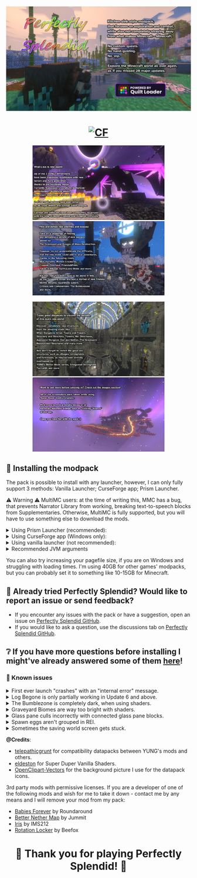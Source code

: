 <a href="https://quiltmc.org"><img src="https://github.com/SplendidAlakey/Perfectly-Splendid/blob/Perfectly-Splendid/images/screens/main_1.webp"></a>

<h1 align="center"><a href="https://www.curseforge.com/minecraft/modpacks/perfectly-splendid"><img src="https://cf.way2muchnoise.eu/versions/For%20Minecraft_perfectly-splendid_all.svg" alt="CF"></a></h1>

<p align="center"><img src="https://github.com/SplendidAlakey/Perfectly-Splendid/blob/Perfectly-Splendid/images/screens/main_2.webp" width="360">
<img src="https://github.com/SplendidAlakey/Perfectly-Splendid/blob/Perfectly-Splendid/images/screens/main_3.webp" width="360"></p>

<p align="center"><img src="https://github.com/SplendidAlakey/Perfectly-Splendid/blob/Perfectly-Splendid/images/screens/main_4.webp" width="360">
<img src="https://github.com/SplendidAlakey/Perfectly-Splendid/blob/Perfectly-Splendid/images/screens/main_5.webp" width="360"></p>

## 🔨 Installing the modpack

The pack is possible to install with any launcher, however, I can only fully support 3 methods: Vanilla Launcher; CurseForge app; Prism Launcher.

⚠ Warning ⚠ MultiMC users: at the time of writing this, MMC has a bug, that prevents Narrator Library from working, breaking text-to-speech blocks from Supplementaries. Otherwise, MultiMC is fully supported, but you will have to use something else to download the mods.

<details><summary>Using Prism Launcher (recommended):</summary>
<p>

1. Download and install Prism Launcher https://prismlauncher.org/download/
2. Open Prism Launcher, right-click anywhere and choose "Create instance"
3. On the left side panel select "CurseForge", look up Perfectly Splendid and install it

</p>
</details>

<details><summary>Using CurseForge app (Windows only):</summary>
<p>

1. Download and install CurseForge app https://download.curseforge.com/
2. Open the app and let it find your Minecraft installation
3. Navigate to the Minecraft tab, select "Browse modpacks", search for Perfectly Splendid and install it

</p>
</details>

<details><summary>Using vanilla launcher (not recommended):</summary>
<p>

1. Install the 1.19.2 version of the game and make sure it works without any mods
2. Navigate to https://quiltmc.org/en/install/client/ and follow the instructions to install Quilt Loader 0.18.10
3. Navigate to https://www.curseforge.com/minecraft/mc-mods/qsl and download QSL, then put it into the .minecraft/mods folder. If such a folder doesn't exist, simply create one.
4. Navigate to https://www.curseforge.com/minecraft/modpacks/perfectly-splendid, choose the latest version of the pack and scroll down until you see the list of included mods
5. Download every mod, make sure to use the correct versions, and put them all into the mods folder (some mods must be a specific version, to make the process easier find a way to download mods automatically using the pack's zip, rather than manually)
6. Download the modpack file and extract the "config", "defaultconfigs", "shaderpacks" and "kubejs" folders from it, put them all in .minecraft/
7. Launch the game using the Quilt profile in the launcher

</p>
</details>

<details><summary>Recommended JVM arguments</summary>
<p>

Using the recommended flags is not necessary, but it might significantly boost your performance, when generating new chunks and running garbage collection.

The pack was tested on default Java installations shipped with vanilla launcher and CF app, as well as Adoptium JDK 17 and 19.

The pack was tested with default Java arguments provided by vanilla launcher and CF app.

<p> Absolute maximum required allocated memory for the pack is 12GB </p>
<p> 10GB is recommended, if you use Super Duper Vanilla shaders (default). </p>
<p> 8GB is recommended, if you don't use any shaders. </p>
<p> 6-8GB is recommended, if your world is pregenerated or you play on a server. </p>
<p> The recommended memory allocation for servers is 10-12GB. </p>

The lower your RAM, the longer it will take for the game to load and generate chunks!

Recommended JVM flags (add -Xmx and -Xms, if you don't use Prism or MMC):
```
-XX:+UnlockExperimentalVMOptions -XX:+UnlockDiagnosticVMOptions -XX:+AlwaysActAsServerClassMachine -XX:+AlwaysPreTouch -XX:+DisableExplicitGC -XX:+UseNUMA -XX:AllocatePrefetchStyle=3 -XX:NmethodSweepActivity=1 -XX:ReservedCodeCacheSize=400M -XX:NonNMethodCodeHeapSize=12M -XX:ProfiledCodeHeapSize=194M -XX:NonProfiledCodeHeapSize=194M -XX:-DontCompileHugeMethods -XX:+PerfDisableSharedMem -XX:+UseFastUnorderedTimeStamps -XX:+UseCriticalJavaThreadPriority -XX:+EagerJVMCI -Dgraal.TuneInlinerExploration=1 -Dgraal.CompilerConfiguration=enterprise
```
In order to fully utilise these flags, you have to be using GraalVM as your game's JDK. You can find the download links [here](https://github.com/brucethemoose/Minecraft-Performance-Flags-Benchmarks#graalvm-enterprise-edition). You want to grab the Java 17 one.
The flags were taken from [this](https://github.com/brucethemoose/Minecraft-Performance-Flags-Benchmarks) guide. You can read the full thing and explanation for the flags there.
Using GraalVM with the flags above **significantly** reduces the amount of time it takes for the game to load, as well as speeds up worldgen.

Alternatively, if you are using a supported JDK (e.g. Eclipse Adoptium), then you can try ShenandoahGC (add -Xmx and -Xms, if you don't use Prism or MMC):
```
-XX:+UseShenandoahGC -XX:MaxGCPauseMillis=50 -Xmn512M
```
These flags work well enough, if you don't want to use GraalVM. But the loading times will be considerably longer and chunks will take more time to generate.

Prism users may also tick "Skip Java compatibility checks", if using Adoptium JDK 17 or 19.

</p>
</details>

You can also try increasing your pagefile size, if you are on Windows and struggling with loading times. I'm using 40GB for other games' modpacks, but you can probably set it to something like 10-15GB for Minecraft.

## 💭 Already tried Perfectly Splendid? Would like to report an issue or send feedback?

- If you encounter any issues with the pack or have a suggestion, open an issue on [Perfectly Splendid GitHub](https://github.com/SplendidAlakey/Perfectly-Splendid/issues).
- If you would like to ask a question, use the discussions tab on [Perfectly Splendid GitHub](https://github.com/SplendidAlakey/Perfectly-Splendid/discussions).

## ❔ If you have more questions before installing I might've already answered some of them [here](https://github.com/SplendidAlakey/Perfectly-Splendid/discussions/3)!

### 📌 Known issues

<details><summary>First ever launch "crashes" with an "internal error" message.</summary>

  **Status**: ❌ Reported.

  **Severity**: Low. 

  **Workarounds**: Simply launch the game again. I think this is due to JumpQuilt technically being run on Forge to download Quilt. You don't need to report this to Quilt, as it says.
  
  <p align="center"><img src="https://github.com/SplendidAlakey/Perfectly-Splendid/blob/Perfectly-Splendid/images/extras/First_ever_crash.png" width="360"></p>

</details>

<details><summary>Log Begone is only partially working in Update 6 and above.</summary>

  **Status**: ❌ Reported.

  **Severity**: Low. 

  **Workarounds**: None convenient. You'd need to downgrade your Quilt Loader to a version, that works with Log Begone, but I can't guarantee old QL versions will work with the pack anymore.

</details>

<details><summary>The Bumblezone is completely dark, when using shaders.</summary>

  **Status**: ❌ The developer is aware.

  **Severity**: Low. 

  **Workarounds**: Simply disable shaders, when travelling there.

</details>

<details><summary>Graveyard Biomes are way too bright with shaders.</summary>

  **Status**: ❌ Not reported.

  **Severity**: Low. 

  **Workarounds**: Again, just disable shaders, when in those biomes.

</details>

<details><summary>Glass pane culls incorrectly with connected glass pane blocks.</summary>

  **Status**: ✅ Intended.

  **Severity**: Low. 

  **Workarounds**: You can enable a built-in Continuity resource pack called "glass pane culling fix", however, doing so will break culling for unconnected double stacked glass panes and similar blocks (see Continuity GitHub for pictures).

</details>

<details><summary>Spawn eggs aren't grouped in REI.</summary>

  **Status**: ❌ Reported.

  **Severity**: Low. 

  **Workarounds**: Disable Inspecio.

</details>

<details><summary>Sometimes the saving world screen gets stuck.</summary>

  **Status**: 🔳 Not consistently reproducible.

  **Severity**: Low. 

  **Workarounds**: Feel free to just force close the game, if your console logging stopped at "Saving chunks", your world should be fully saved at this point. Or disable C2ME.

</details>


**@Credits**: 

- [telepathicgrunt](https://www.curseforge.com/members/telepathicgrunt/projects) for compatibility datapacks between YUNG's mods and others.
- [eldeston](https://www.curseforge.com/minecraft/customization/super-duper-vanilla-shaders) for Super Duper Vanilla Shaders.
- [OpenClipart-Vectors](https://pixabay.com/users/openclipart-vectors-30363/) for the background picture I use for the datapack icons.

3rd party mods with permissive licenses. If you are a developer of one of the following mods and wish for me to take it down - contact me by any means and I will remove your mod from my pack:

- [Babies Forever](https://modrinth.com/mod/roundaround-babies-forever) by Roundaround
- [Better Nether Map](https://modrinth.com/mod/better-nether-map) by Jummit
- [Iris](https://modrinth.com/mod/iris) by IMS212
- [Rotation Locker](https://modrinth.com/mod/rotationlocker) by Beefox

<h1 align="center"> 🌈 Thank you for playing Perfectly Splendid! 🌈 </h1>